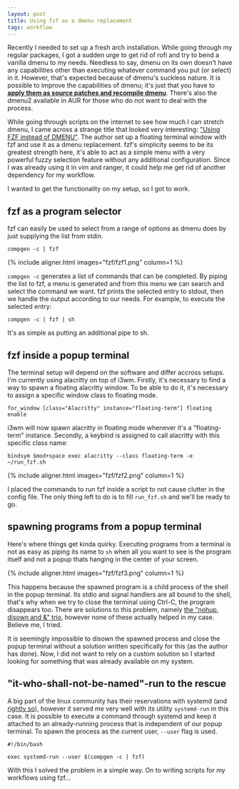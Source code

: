 ```yaml
---
layout: post
title: Using fzf as a dmenu replacement
tags: workflow
---
```


Recently I needed to set up a fresh arch installation. While going through my regular packages, I got a sudden urge to get rid of rofi and try to bend a vanilla dmenu to my needs. Needless to say, dmenu on its own doesn't have any capabilities other than executing whatever command you put (or select) in it. However, that's expected because of dmenu's suckless nature. It is possible to improve the capabilities of dmenu; it's just that you have to [**apply them as source patches and recompile dmenu**](https://tools.suckless.org/dmenu/patches/). There's also the dmenu2 available in AUR for those who do not want to deal with the process.

While going through scripts on the internet to see how much I can stretch dmenu, I came across a strange title that looked very interesting: ["Using FZF instead of DMENU"](https://medium.com/njiuko/using-fzf-instead-of-dmenu-2780d184753f). The author set up a floating terminal window with fzf and use it as a dmenu replacement. fzf's simplicity seems to be its greatest strength here, it's able to act as a simple menu with a very powerful fuzzy selection feature without any additional configuration. Since I was already using it in vim and ranger, it could help me get rid of another dependency for my workflow.

I wanted to get the functionality on my setup, so I got to work.


## fzf as a program selector

fzf can easily be used to select from a range of options as dmenu does by just supplying the list from stdin.

```
compgen -c | fzf
```

{% include aligner.html images="fzf/fzf1.png" column=1 %}

`compgen -c` generates a list of commands that can be completed. By piping the list to fzf, a menu is generated and from this menu we can search and select the command we want. fzf prints the selected entry to stdout, then we handle the output according to our needs. For example, to execute the selected entry:

```
compgen -c | fzf | sh
```

It's as simple as putting an additional pipe to sh.


## fzf inside a popup terminal

The terminal setup will depend on the software and differ accross setups. I'm currently using alacritty on top of i3wm. Firstly, it's necessary to find a way to spawn a floating alacritty window. To be able to do it, it's necessary to assign a specific window class to floating mode.

```
for_window [class="Alacritty" instance="floating-term"] floating enable
```

i3wm will now spawn alacritty in floating mode whenever it's a "floating-term" instance. Secondly, a keybind is assigned to call alacritty with this specific class name:

```
bindsym $mod+space exec alacritty --class floating-term -e ~/run_fzf.sh
```

{% include aligner.html images="fzf/fzf2.png" column=1 %}

I placed the commands to run fzf inside a script to not cause clutter in the config file. The only thing left to do is to fill `run_fzf.sh` and we'll be ready to go.


## spawning programs from a popup terminal

Here's where things get kinda quirky. Executing programs from a terminal is not as easy as piping its name to `sh` when all you want to see is the program itself and not a popup thats hanging in the center of your screen.

{% include aligner.html images="fzf/fzf3.png" column=1 %}

This happens because the spawned program is a child process of the shell in the popup terminal. Its stdio and signal handlers are all bound to the shell, that's why when we try to close the terminal using Ctrl-C, the program disappears too. There are solutions to this problem, namely [the "nohup, disown and &" trio](https://unix.stackexchange.com/questions/3886/difference-between-nohup-disown-and), however none of these actually helped in my case. Believe me, I tried.

It is seemingly impossible to disown the spawned process and close the popup terminal without a solution written specifically for this (as the author has done). Now, I did not want to rely on a custom solution so I started looking for something that was already available on my system.


## "it-who-shall-not-be-named"-run to the rescue

A big part of the linux community has their reservations with systemd (and [rightly so](http://web.archive.org/web/20140909093139/http://boycottsystemd.org/)), however it served me very well with its utility `systemd-run` in this case. It is possible to execute a command through systemd and keep it attached to an already-running process that is independent of our popup terminal. To spawn the process as the current user, `--user` flag is used.

```
#!/bin/bash

exec systemd-run --user $(compgen -c | fzf)
```

With this I solved the problem in a simple way. On to writing scripts for my workflows using fzf...
